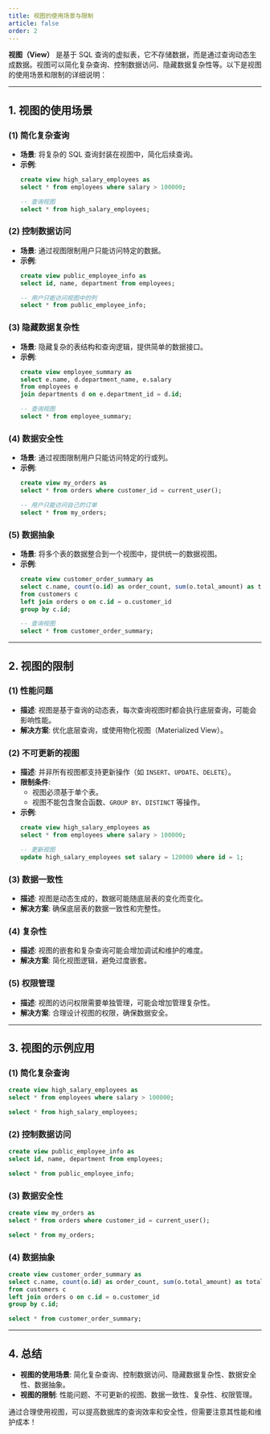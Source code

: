```yaml
---
title: 视图的使用场景与限制
article: false
order: 2
---
```


**视图（View）** 是基于 SQL 查询的虚拟表，它不存储数据，而是通过查询动态生成数据。视图可以简化复杂查询、控制数据访问、隐藏数据复杂性等。以下是视图的使用场景和限制的详细说明：

---

## **1. 视图的使用场景**

### **(1) 简化复杂查询**
- **场景**: 将复杂的 SQL 查询封装在视图中，简化后续查询。
- **示例**:
  ```sql
  create view high_salary_employees as
  select * from employees where salary > 100000;
  
  -- 查询视图
  select * from high_salary_employees;
  ```

### **(2) 控制数据访问**
- **场景**: 通过视图限制用户只能访问特定的数据。
- **示例**:
  ```sql
  create view public_employee_info as
  select id, name, department from employees;
  
  -- 用户只能访问视图中的列
  select * from public_employee_info;
  ```

### **(3) 隐藏数据复杂性**
- **场景**: 隐藏复杂的表结构和查询逻辑，提供简单的数据接口。
- **示例**:
  ```sql
  create view employee_summary as
  select e.name, d.department_name, e.salary
  from employees e
  join departments d on e.department_id = d.id;
  
  -- 查询视图
  select * from employee_summary;
  ```

### **(4) 数据安全性**
- **场景**: 通过视图限制用户只能访问特定的行或列。
- **示例**:
  ```sql
  create view my_orders as
  select * from orders where customer_id = current_user();
  
  -- 用户只能访问自己的订单
  select * from my_orders;
  ```

### **(5) 数据抽象**
- **场景**: 将多个表的数据整合到一个视图中，提供统一的数据视图。
- **示例**:
  ```sql
  create view customer_order_summary as
  select c.name, count(o.id) as order_count, sum(o.total_amount) as total_spent
  from customers c
  left join orders o on c.id = o.customer_id
  group by c.id;
  
  -- 查询视图
  select * from customer_order_summary;
  ```

---

## **2. 视图的限制**

### **(1) 性能问题**
- **描述**: 视图是基于查询的动态表，每次查询视图时都会执行底层查询，可能会影响性能。
- **解决方案**: 优化底层查询，或使用物化视图（Materialized View）。

### **(2) 不可更新的视图**
- **描述**: 并非所有视图都支持更新操作（如 `INSERT`、`UPDATE`、`DELETE`）。
- **限制条件**:
  - 视图必须基于单个表。
  - 视图不能包含聚合函数、`GROUP BY`、`DISTINCT` 等操作。
- **示例**:
  ```sql
  create view high_salary_employees as
  select * from employees where salary > 100000;
  
  -- 更新视图
  update high_salary_employees set salary = 120000 where id = 1;
  ```

### **(3) 数据一致性**
- **描述**: 视图是动态生成的，数据可能随底层表的变化而变化。
- **解决方案**: 确保底层表的数据一致性和完整性。

### **(4) 复杂性**
- **描述**: 视图的嵌套和复杂查询可能会增加调试和维护的难度。
- **解决方案**: 简化视图逻辑，避免过度嵌套。

### **(5) 权限管理**
- **描述**: 视图的访问权限需要单独管理，可能会增加管理复杂性。
- **解决方案**: 合理设计视图的权限，确保数据安全。

---

## **3. 视图的示例应用**

### **(1) 简化复杂查询**
```sql
create view high_salary_employees as
select * from employees where salary > 100000;

select * from high_salary_employees;
```

### **(2) 控制数据访问**
```sql
create view public_employee_info as
select id, name, department from employees;

select * from public_employee_info;
```

### **(3) 数据安全性**
```sql
create view my_orders as
select * from orders where customer_id = current_user();

select * from my_orders;
```

### **(4) 数据抽象**
```sql
create view customer_order_summary as
select c.name, count(o.id) as order_count, sum(o.total_amount) as total_spent
from customers c
left join orders o on c.id = o.customer_id
group by c.id;

select * from customer_order_summary;
```

---

## **4. 总结**
- **视图的使用场景**: 简化复杂查询、控制数据访问、隐藏数据复杂性、数据安全性、数据抽象。
- **视图的限制**: 性能问题、不可更新的视图、数据一致性、复杂性、权限管理。

通过合理使用视图，可以提高数据库的查询效率和安全性，但需要注意其性能和维护成本！
